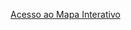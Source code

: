 [Acesso ao Mapa Interativo][mp]

[mp]: https://app.powerbi.com/view?r=eyJrIjoiN2EwOWU0MDItNDczMC00YzVjLWJkODUtNmNkZWI5NDcyNWEyIiwidCI6ImNmNzJlMmJkLTdhMmItNDc4My1iZGViLTM5ZDU3YjA3Zjc2ZiIsImMiOjR9&pageName=ReportSectionb507ca899a21697968ce
